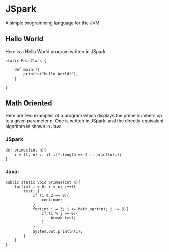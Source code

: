 # JSpark
A simple programming language for the JVM


## Hello World

Here is a Hello World program written in JSpark

	static MainClass {

		def main(){
			println("Hello World!");
		}

	}

## Math Oriented

Here are two examples of a program which displays the prime numbers up to a given parameter n. One is written in JSpark, and the directly equivalent algorithm in shown in Java.


### JSpark

	def primes(int n){
		i = [1, n) :: if i|*.length == 2 :: println(i);
	}

### Java:

	public static void primes(int n){
		for(int i = 0; i < n; i++){
			test: {
				if (i % 2 == 0){
					continue;
				}
				for(int j = 3; j <= Math.sqrt(n); j += 3){
					if (i % j == 0){
						break test;
					}
				}
				System.out.println(i);
			}
		}
	}